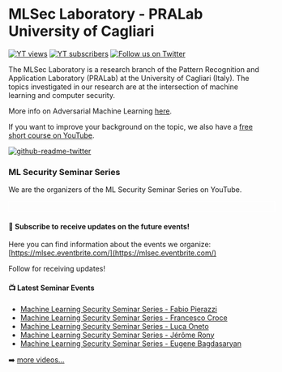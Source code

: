 # MLSec Laboratory - PRALab University of Cagliari

 [![YT views](https://img.shields.io/youtube/channel/views/UCfLweXOMiUVt0VUfBax1cRw?style=for-the-badge)](https://www.youtube.com/channel/UCfLweXOMiUVt0VUfBax1cRw?sub_confirmation=1)
 [![YT subscribers](https://img.shields.io/youtube/channel/subscribers/UCfLweXOMiUVt0VUfBax1cRw?style=for-the-badge)](https://www.youtube.com/channel/UCfLweXOMiUVt0VUfBax1cRw?sub_confirmation=1)
 [![Follow us on Twitter](https://img.shields.io/twitter/follow/mlsec_lab?color=blue&style=for-the-badge)](https://twitter.com/mlsec_lab)

 
The MLSec Laboratory is a research branch of the Pattern Recognition and Application Laboratory (PRALab) at the University of Cagliari (Italy). 
The topics investigated in our research are at the intersection of machine learning and computer security.

More info on Adversarial Machine Learning [here](http://pralab.diee.unica.it/en/WhatIsAdversarialLearning).

If you want to improve your background on the topic, we also have a [free short course on YouTube](https://www.youtube.com/playlist?list=PLyaM1v1V1Ed_zDss3_kXlHEULSNmS0_Uz).

[![github-readme-twitter](https://github-readme-twitter.gazf.vercel.app/api?id=mlsec_lab&layout=wide)](https://twitter.com/mlsec_lab)

### ML Security Seminar Series

We are the organizers of the ML Security Seminar Series on YouTube. 

<style>
   .custom-background .github-profile-badge-name-wrapper {
   background: gray;}
   .custom-background .github-profile-badge-name {
   color: black;
   font-weight: bold;}
   .row-badge {
   display: flex;
   flex-wrap: wrap;
   padding: 10px;
   border: 1px white solid;
   width: 100%;
   }
</style>
<div class="row-badge">
   <div class="scholar-profile-badge custom-background" user-name="Maura Pintor" user-id="Tu45bY4AAAAJ"></div>
   <div class="scholar-profile-badge custom-background" user-name="Luca Demetrio" user-id="1VFfrQEAAAAJ"></div>
   <div class="scholar-profile-badge custom-background" user-name="Kathrin Grosse" user-id="LrYcIxYAAAAJ"></div>
   <div class="scholar-profile-badge custom-background" user-name="Angelo Sotgiu" user-id="7nNieGwAAAAJ"></div>
   <div class="scholar-profile-badge custom-background" user-name="Battista Biggio" user-id="OoUIOYwAAAAJ"></div>
   <div class="scholar-profile-badge custom-background" user-name="Ambra Demontis" user-id="n_GuF3EAAAAJ"></div>
   <div class="scholar-profile-badge custom-background" user-name="Fabio Roli" user-id="sCypmFAAAAAJ"></div>
   <script src="js/widget.js"></script>
</div>

#### :pushpin: Subscribe to receive updates on the future events!

Here you can find information about the events we organize: [https://mlsec.eventbrite.com/](https://mlsec.eventbrite.com/)

Follow for receiving updates!


#### :tv: Latest Seminar Events

<!-- BLOG-POST-LIST:START -->
- [Machine Learning Security Seminar Series - Fabio Pierazzi](https://www.youtube.com/watch?v=Aa2gaL--bFw)
- [Machine Learning Security Seminar Series - Francesco Croce](https://www.youtube.com/watch?v=MrRPTB0ZmJw)
- [Machine Learning Security Seminar Series - Luca Oneto](https://www.youtube.com/watch?v=jbOCw-u8D_E)
- [Machine Learning Security Seminar Series - Jérôme Rony](https://www.youtube.com/watch?v=ItnSgpgmXMI)
- [Machine Learning Security Seminar Series - Eugene Bagdasaryan](https://www.youtube.com/watch?v=bfQ0V8Nif1Y)
<!-- BLOG-POST-LIST:END -->

 ➡️ [more videos...](https://www.youtube.com/channel/UCfLweXOMiUVt0VUfBax1cRw)

<script async src="https://www.googletagmanager.com/gtag/js?id=UA-XXXXXXXXX-X"></script>
<script>
  window.dataLayer = window.dataLayer || [];
  function gtag(){dataLayer.push(arguments);}
  gtag('js', new Date());

  gtag('config', 'UA-XXXXXXXXX-X');
</script>

